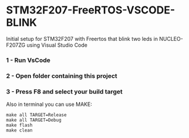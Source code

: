 # STM32F207-FreeRTOS-VSCODE-BLINK
Initial setup for STM32F207 with Freertos that blink two leds in NUCLEO-F207ZG using Visual Studio Code

### 1 - Run VsCode
### 2 - Open folder containing this project
### 3 - Press F8 and select your build target

Also in terminal you can use MAKE:

    make all TARGET=Release
    make all TARGET=Debug
    make flash
    make clean
